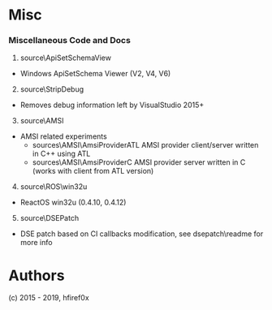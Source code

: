# Misc

### Miscellaneous Code and Docs

1. source\ApiSetSchemaView
* Windows ApiSetSchema Viewer (V2, V4, V6)

2. source\StripDebug
* Removes debug information left by VisualStudio 2015+

3. source\AMSI
* AMSI related experiments
    * sources\AMSI\AmsiProviderATL 
AMSI provider client/server written in C++ using ATL
    * sources\AMSI\AmsiProviderC
AMSI provider server written in C (works with client from ATL version)

4. source\ROS\win32u
* ReactOS win32u (0.4.10, 0.4.12)

5. source\DSEPatch
* DSE patch based on CI callbacks modification, see dsepatch\readme for more info


# Authors

(c) 2015 - 2019, hfiref0x
